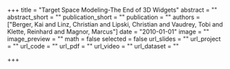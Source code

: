 +++
title = "Target Space Modeling-The End of 3D Widgets"
abstract = ""
abstract_short = ""
publication_short = ""
publication = ""
authors = ["Berger, Kai and Linz, Christian and Lipski, Christian and Vaudrey, Tobi and Klette, Reinhard and Magnor, Marcus"]
date = "2010-01-01"
image = ""
image_preview = ""
math = false
selected = false
url_slides = ""
url_project = ""
url_code = ""
url_pdf = ""
url_video = ""
url_dataset = ""

+++
